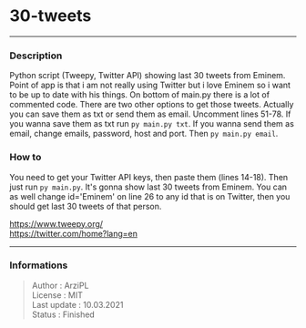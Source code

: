 # 30-tweets
***
### Description
Python script (Tweepy, Twitter API) showing last 30 tweets from Eminem. Point of app is that i am not really using Twitter but i love Eminem so i want to be up to date with his things. On bottom of main.py there is a lot of commented code. There are two other options to get those tweets. Actually you can save them as txt or send them as email. Uncomment lines 51-78. If you wanna save them as txt run `py main.py txt`. If you wanna send them as email, change emails, password, host and port. Then `py main.py email`.

### How to
You need to get your Twitter API keys, then paste them (lines 14-18). Then just run `py main.py`. It's gonna show last 30 tweets from Eminem. You can as well change id='Eminem' on line 26 to any id that is on Twitter, then you should get last 30 tweets of that person.

https://www.tweepy.org/  
https://twitter.com/home?lang=en
***
### Informations
> Author : ArziPL  
> License : MIT  
> Last update : 10.03.2021  
> Status : Finished  
